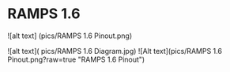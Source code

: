 # RAMPS 1.6

![alt text] (pics/RAMPS 1.6 Pinout.png)
      
      
![alt text]( pics/RAMPS 1.6 Diagram.jpg)
![Alt text](pics/RAMPS 1.6 Pinout.png?raw=true "RAMPS 1.6 Pinout")

